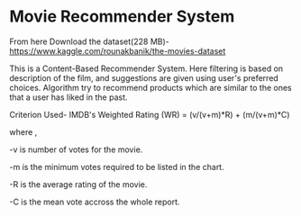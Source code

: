 # Movie Recommender System

From here Download the dataset(228 MB)- https://www.kaggle.com/rounakbanik/the-movies-dataset

This is a Content-Based Recommender System. Here filtering is based on description of the film, and suggestions are given using user's preferred choices. Algorithm try to recommend products which are similar to the ones that a user has liked in the past.

Criterion Used-  IMDB's Weighted Rating (WR) = (v/(v+m)*R) + (m/(v+m)*C)

where ,

-v is number of votes for the movie.

-m is the minimum votes required to be listed in the chart.

-R is the average rating of the movie.

-C is the mean vote accross the whole report.



